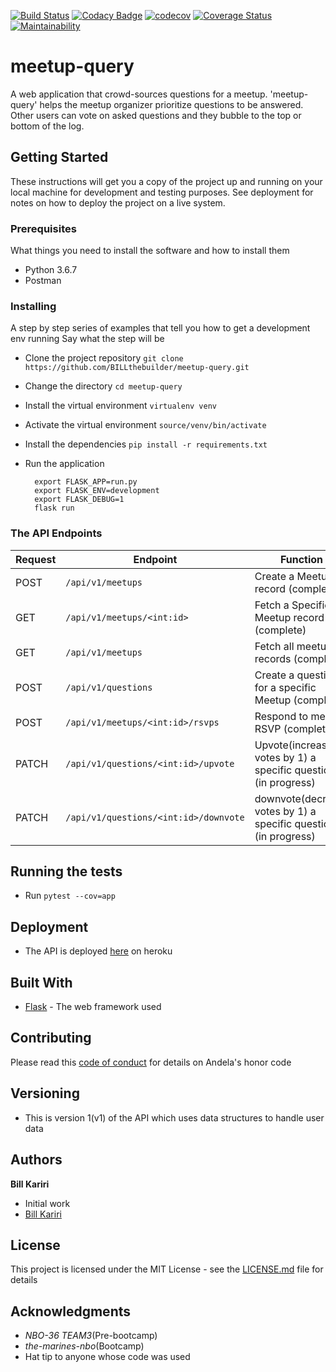 [![Build Status](https://travis-ci.org/BILLthebuilder/meetup-query.svg?branch=develop)](https://travis-ci.org/BILLthebuilder/meetup-query)
[![Codacy Badge](https://api.codacy.com/project/badge/Grade/23dc6c0874104fca8473fd8d59ea2067)](https://www.codacy.com/app/BILLthebuilder/meetup-query?utm_source=github.com&amp;utm_medium=referral&amp;utm_content=BILLthebuilder/meetup-query&amp;utm_campaign=Badge_Grade)
[![codecov](https://codecov.io/gh/BILLthebuilder/meetup-query/branch/develop/graph/badge.svg)](https://codecov.io/gh/BILLthebuilder/meetup-query)
[![Coverage Status](https://coveralls.io/repos/github/BILLthebuilder/meetup-query/badge.svg?branch=develop)](https://coveralls.io/github/BILLthebuilder/meetup-query?branch=develop)
[![Maintainability](https://api.codeclimate.com/v1/badges/fbc43151aa7a1cb8a6a0/maintainability)](https://codeclimate.com/github/BILLthebuilder/meetup-query/maintainability)


# meetup-query
A web application that crowd-sources questions for a meetup. 'meetup-query' helps the meetup organizer prioritize questions to be answered. Other users can vote on asked questions and they bubble to the top or bottom of the log.

## Getting Started
These instructions will get you a copy of the project up and running on your local machine for development and testing purposes. See deployment for notes on how to deploy the project on a live system.

### Prerequisites
What things you need to install the software and how to install them
* Python 3.6.7
* Postman
### Installing
A step by step series of examples that tell you how to get a development env running
Say what the step will be
* Clone the project repository
`git clone https://github.com/BILLthebuilder/meetup-query.git`

* Change the directory
`cd meetup-query`

* Install the virtual environment
`virtualenv venv`

* Activate the virtual environment
`source/venv/bin/activate`

* Install the dependencies
`pip install -r requirements.txt`

* Run the application
    ```
      export FLASK_APP=run.py
      export FLASK_ENV=development
      export FLASK_DEBUG=1
      flask run
    ```
### The API Endpoints
| Request  	|Endpoint   	|Function   	 
|---	|---	|---	|
| POST  	|`/api/v1/meetups`   	|Create a Meetup record (complete)  	  
| GET  	|`/api/v1/meetups/<int:id>`   	|Fetch a Specific Meetup record (complete)  	  
| GET  	|`/api/v1/meetups`   	|Fetch all meetup records (complete)   	   
| POST  	|`/api/v1/questions`   	|Create a question for a specific Meetup (complete)    	     
| POST  	|`/api/v1/meetups/<int:id>/rsvps`   	|Respond to meetup RSVP (complete)   	   
| PATCH  	|`/api/v1/questions/<int:id>/upvote`   	|Upvote(increase votes by 1) a specific question (in progress)   	
| PATCH  	| `/api/v1/questions/<int:id>/downvote`  	|downvote(decrease votes by 1) a specific question (in progress)  	

## Running the tests
* Run `pytest --cov=app`

## Deployment
* The API is deployed [here](https://meetup-query-api.herokuapp.com/) on heroku

## Built With
* [Flask](http://flask.pocoo.org) - The web framework used

## Contributing
Please read this [code of conduct](http://bit.ly/honor-code2018) for details on Andela's honor code

## Versioning
* This is version 1(v1) of the API which uses data structures to handle user data 

## Authors
 **Bill Kariri** 
*  Initial work 
*  [Bill Kariri](https://github.com/BILLthebuilder)

## License
This project is licensed under the MIT License - see the [LICENSE.md](LICENSE.md) file for details

## Acknowledgments
* _NBO-36 TEAM3_(Pre-bootcamp)
* _the-marines-nbo_(Bootcamp)
* Hat tip to anyone whose code was used
